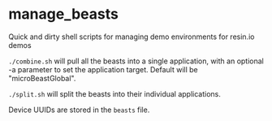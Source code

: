 # manage_beasts
Quick and dirty shell scripts for managing demo environments for resin.io demos

`./combine.sh` will pull all the beasts into a single application, with an optional -a parameter to set the application target.  Default will be "microBeastGlobal".

`./split.sh` will split the beasts into their individual applications.

Device UUIDs are stored in the `beasts` file.
